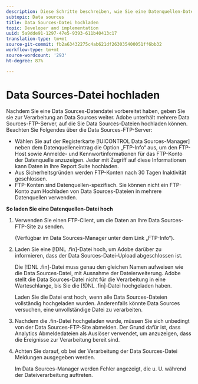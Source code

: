```yaml
---
description: Diese Schritte beschreiben, wie Sie eine Datenquellen-Datei hochladen.
subtopic: Data sources
title: Data Sources-Datei hochladen
topic: Developer and implementation
uuid: 5a9dde91-1297-47e5-9393-611b40413c17
translation-type: tm+mt
source-git-commit: fb2a63432275c4ab621df263035400051ff6bb32
workflow-type: tm+mt
source-wordcount: '293'
ht-degree: 87%

---
```



# Data Sources-Datei hochladen

Nachdem Sie eine Data Sources-Datendatei vorbereitet haben, geben Sie sie zur Verarbeitung an Data Sources weiter. Adobe unterhält mehrere Data Sources-FTP-Server, auf die Sie Data Sources-Dateien hochladen können. Beachten Sie Folgendes über die Data Sources-FTP-Server:

* Wählen Sie auf der Registerkarte [!UICONTROL Data Sources-Manager] neben dem Datenquelleneintrag die Option „FTP-Info“ aus, um den FTP-Host sowie Anmelde- und Kennwortinformationen für das FTP-Konto der Datenquelle anzuzeigen. Jeder mit Zugriff auf diese Informationen kann Daten in Ihre Report Suite hochladen.
* Aus Sicherheitsgründen werden FTP-Konten nach 30 Tagen Inaktivität geschlossen.
* FTP-Konten sind Datenquellen-spezifisch. Sie können nicht ein FTP-Konto zum Hochladen von Data Sources-Dateien in mehrere Datenquellen verwenden.

**So laden Sie eine Datenquellen-Datei hoch**

1. Verwenden Sie einen FTP-Client, um die Daten an Ihre Data Sources-FTP-Site zu senden.

   (Verfügbar im Data Sources-Manager unter dem Link „FTP-Info“).

1. Laden Sie eine [!DNL .fin]-Datei hoch, um Adobe darüber zu informieren, dass der Data Sources-Datei-Upload abgeschlossen ist.

   Die [!DNL .fin]-Datei muss genau den gleichen Namen aufweisen wie die Data Sources-Datei, mit Ausnahme der Dateierweiterung. Adobe stellt die Data Sources-Datei nicht für die Verarbeitung in eine Warteschlange, bis Sie die [!DNL .fin]-Datei hochgeladen haben.

   Laden Sie die Datei erst hoch, wenn alle Data Sources-Dateien vollständig hochgeladen wurden. Anderenfalls könnte Data Sources versuchen, eine unvollständige Datei zu verarbeiten.
1. Nachdem die .fin-Datei hochgeladen wurde, müssen Sie sich unbedingt von der Data Sources-FTP-Site abmelden. Der Grund dafür ist, dass Analytics Abmeldedateien als Auslöser verwendet, um anzuzeigen, dass die Ereignisse zur Verarbeitung bereit sind.
1. Achten Sie darauf, ob bei der Verarbeitung der Data Sources-Datei Meldungen ausgegeben werden.

   Im Data Sources-Manager werden Fehler angezeigt, die u. U. während der Dateiverarbeitung auftreten.

